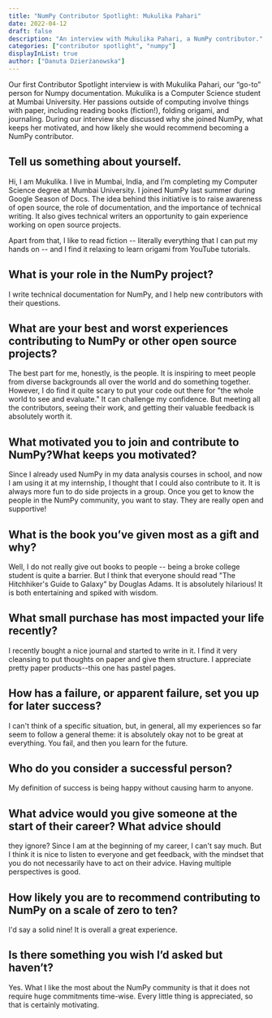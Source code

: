 ```yaml
---
title: "NumPy Contributor Spotlight: Mukulika Pahari"
date: 2022-04-12
draft: false
description: "An interview with Mukulika Pahari, a NumPy contributor."
categories: ["contributor spotlight", "numpy"]
displayInList: true
author: ["Danuta Dzierżanowska"]
---
```


Our first Contributor Spotlight interview is with Mukulika Pahari, our “go-to” person for Numpy documentation.
Mukulika is a Computer Science student at Mumbai University. Her passions outside of
computing involve things with paper, including reading books (fiction!), folding origami, and journaling.
During our interview she discussed why she joined NumPy, what keeps her motivated, and how likely
she would recommend becoming a NumPy contributor.

## Tell us something about yourself.

Hi, I am Mukulika. I live in Mumbai, India, and I’m completing my Computer Science degree at Mumbai University.
I joined NumPy last summer during Google Season of Docs. The idea behind this initiative is to raise awareness
of open source, the role of documentation, and the importance of technical writing. It also gives technical
writers an opportunity to gain experience working on open source projects.

Apart from that, I like to read fiction -- literally everything that I can put my hands on --
and I find it relaxing to learn origami from YouTube tutorials.

## What is your role in the NumPy project?

I write technical documentation for NumPy, and I help new contributors with their questions.

## What are your best and worst experiences contributing to NumPy or other open source projects?

The best part for me, honestly, is the people. It is inspiring to meet people from diverse backgrounds
all over the world and do something together. However, I do find it quite scary to put your code out
there for "the whole world to see and evaluate." It can challenge my confidence. But meeting all
the contributors, seeing their work, and getting their valuable feedback is absolutely worth it.

## What motivated you to join and contribute to NumPy?What keeps you motivated?

Since I already used NumPy in my data analysis courses in school, and now I am using it at my internship,
I thought that I could also contribute to it. It is always more fun to do side projects in a group.
Once you get to know the people in the NumPy community, you want to stay. They are really open and supportive!

## What is the book you’ve given most as a gift and why?

Well, I do not really give out books to people -- being a broke college student is quite a barrier.
But I think that everyone should read "The Hitchhiker's Guide to Galaxy" by Douglas Adams. It is
absolutely hilarious! It is both entertaining and spiked with wisdom.

## What small purchase has most impacted your life recently?

I recently bought a nice journal and started to write in it. I find it very cleansing to put thoughts
on paper and give them structure. I appreciate pretty paper products--this one has pastel pages.

## How has a failure, or apparent failure, set you up for later success?

I can't think of a specific situation, but, in general, all my experiences so far seem
to follow a general theme: it is absolutely okay not to be great at everything.
You fail, and then you learn for the future.

## Who do you consider a successful person?

My definition of success is being happy without causing harm to anyone.

## What advice would you give someone at the start of their career? What advice should

they ignore?
Since I am at the beginning of my career, I can't say much. But I think it is nice
to listen to everyone and get feedback, with the mindset that you do not necessarily have
to act on their advice. Having multiple perspectives is good.

## How likely you are to recommend contributing to NumPy on a scale of zero to ten?

I'd say a solid nine! It is overall a great experience.

## Is there something you wish I’d asked but haven’t?

Yes. What I like the most about the NumPy community is that
it does not require huge commitments time-wise. Every little thing is appreciated,
so that is certainly motivating.
